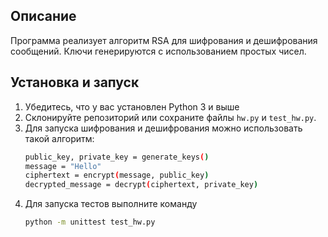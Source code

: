 ## Описание
Программа реализует алгоритм RSA для шифрования и дешифрования сообщений. Ключи генерируются с использованием простых чисел.
## Установка и запуск
1. Убедитесь, что у вас установлен Python 3 и выше
2. Склонируйте репозиторий или сохраните файлы `hw.py` и `test_hw.py`.
3. Для запуска шифрования и дешифрования можно использовать такой алгоритм:
   ```bash
   public_key, private_key = generate_keys()
   message = "Hello"
   ciphertext = encrypt(message, public_key)
   decrypted_message = decrypt(ciphertext, private_key)
4. Для запуска тестов выполните команду
    ```bash
    python -m unittest test_hw.py